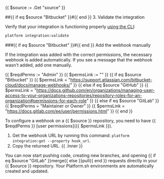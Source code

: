 {{ $source := .Get "source" }}
<!-- Bitbucket has two methods and so has an additional heading level -->
##{{ if eq $source "Bitbucket" }}#{{ end }} 3. Validate the integration

Verify that your integration is functioning properly [using the CLI](../overview.md#validate-integrations):

```bash
platform integration:validate
```

###{{ if eq $source "Bitbucket" }}#{{ end }} Add the webhook manually

If the integration was added with the correct permissions, the necessary webhook is added automatically.
If you see a message that the webhook wasn't added, add one manually.

{{ $reqdPerms := "Admin" }}
{{ $permsLink := "" }}
{{ if eq $source "Bitbucket" }}
  {{ $permsLink = "https://support.atlassian.com/bitbucket-cloud/docs/manage-webhooks/" }}
{{ else if eq $source "GitHub" }}
  {{ $permsLink = "https://docs.github.com/en/organizations/managing-user-access-to-your-organizations-repositories/repository-roles-for-an-organization#permissions-for-each-role" }}
{{ else if eq $source "GitLab" }}
  {{ $reqdPerms = "Maintainer or Owner" }}
  {{ $permsLink = "https://docs.gitlab.com/ee/user/permissions.html" }}
{{ end }}

To configure a webhook on a {{ $source }} repository,
you need to have {{ $reqdPerms }} [user permissions]({{ $permsLink }}). 

1. Get the webhook URL by running this command: `platform integration:get --property hook_url`.
1. Copy the returned URL.
{{ .Inner }}

You can now start pushing code, creating new branches,
and opening {{ if eq $source "GitLab" }}merge{{ else }}pull{{ end }} requests
directly in your {{ $source }} repository.
Your Platform.sh environments are automatically created and updated.
